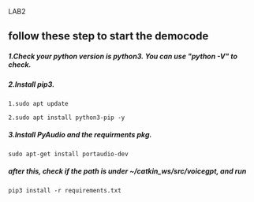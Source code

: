 LAB2

## follow these step to start the democode

##### 1.Check your python version is python3. You can use "python -V" to check.

##### 2.Install pip3.

```
1.sudo apt update

2.sudo apt install python3-pip -y

```

##### 3.Install PyAudio and the requirments pkg.

```
sudo apt-get install portaudio-dev

```
##### after this, check if the path is under  ~/catkin_ws/src/voicegpt, and run 

```
pip3 install -r requirements.txt
```
